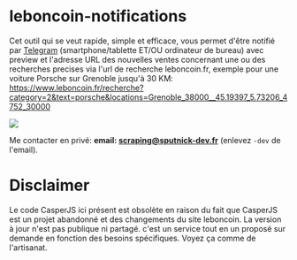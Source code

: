 # leboncoin-notifications

Cet outil qui se veut rapide, simple et efficace, vous permet d'être notifié par [Telegram](https://telegram.org/) (smartphone/tablette ET/OU ordinateur de bureau) avec preview et l'adresse URL des nouvelles ventes concernant une ou des recherches precises via l'url de recherche leboncoin.fr, exemple pour une voiture Porsche sur Grenoble jusqu'à 30 KM: https://www.leboncoin.fr/recherche?category=2&text=porsche&locations=Grenoble_38000__45.19397_5.73206_4752_30000

![](https://sputnick.fr/downloads/leboncoin-demo.png)

Me contacter en privé: **email: scraping@sputnick-dev.fr** (enlevez `-dev` de l'email).

# Disclaimer
Le code CasperJS ici présent est obsolète en raison du fait que CasperJS est un projet abandonné et des changements du site leboncoin. La version à jour n'est pas publique ni partagé. c'est un service tout en un proposé sur demande en fonction des besoins spécifiques. Voyez ça comme de l'artisanat. 
